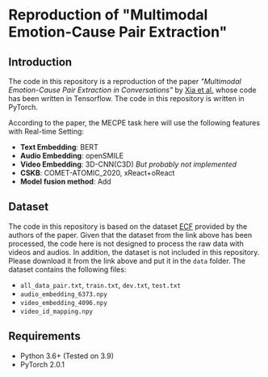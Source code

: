 # Reproduction of "Multimodal Emotion-Cause Pair Extraction"

## Introduction
The code in this repository is a reproduction of the paper *"Multimodal Emotion-Cause Pair Extraction in Conversations"* by [Xia et al.](https://arxiv.org/abs/2110.08020) whose code has been written in Tensorflow. The code in this repository is written in PyTorch.

According to the paper, the MECPE task here will use the following features with Real-time Setting:
* **Text Embedding**: BERT
* **Audio Embedding**: openSMILE
* **Video Embedding**: 3D-CNN(C3D) *But probably not implemented*
* **CSKB**: COMET-ATOMIC_2020, xReact+oReact
* **Model fusion method**: Add

## Dataset

The code in this repository is based on the dataset [ECF](https://github.com/NUSTM/MECPE/tree/main/data) provided by the authors of the paper.
Given that the dataset from the link above has been processed, the code here is not designed to process the raw data with videos and audios.
In addition, the dataset is not included in this repository. Please download it from the link above and put it in the `data` folder.
The dataset contains the following files:
* `all_data_pair.txt`, `train.txt`, `dev.txt`, `test.txt`
* `audio_embedding_6373.npy`
* `video_embedding_4096.npy`
* `video_id_mapping.npy`

## Requirements

* Python 3.6+ (Tested on 3.9)
* PyTorch 2.0.1
